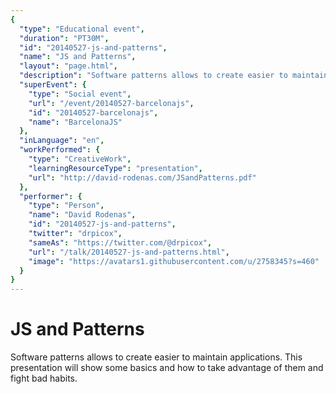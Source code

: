 ```yaml
---
{
  "type": "Educational event",
  "duration": "PT30M",
  "id": "20140527-js-and-patterns",
  "name": "JS and Patterns",
  "layout": "page.html",
  "description": "Software patterns allows to create easier to maintain applications. This presentation will show some basics and how to take advantage of them and fight bad habits.",
  "superEvent": {
    "type": "Social event",
    "url": "/event/20140527-barcelonajs",
    "id": "20140527-barcelonajs",
    "name": "BarcelonaJS"
  },
  "inLanguage": "en",
  "workPerformed": {
    "type": "CreativeWork",
    "learningResourceType": "presentation",
    "url": "http://david-rodenas.com/JSandPatterns.pdf"
  },
  "performer": {
    "type": "Person",
    "name": "David Rodenas",
    "id": "20140527-js-and-patterns",
    "twitter": "drpicox",
    "sameAs": "https://twitter.com/@drpicox",
    "url": "/talk/20140527-js-and-patterns.html",
    "image": "https://avatars1.githubusercontent.com/u/2758345?s=460"
  }
}
---
```

# JS and Patterns

Software patterns allows to create easier to maintain applications. This presentation will show some basics and how to take advantage of them and fight bad habits.